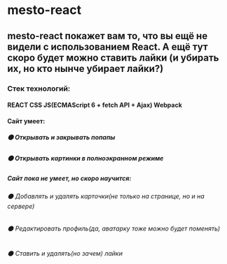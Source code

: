 # mesto-react

## mesto-react покажет вам то, что вы ещё не видели с использованием React. А ещё тут скоро будет можно ставить лайки (и убирать их, но кто нынче убирает лайки?)

### Стек технологий:
####  REACT   CSS    JS(ECMAScript 6 + fetch API + Ajax)    Webpack 

#### Cайт умеет:
  ##### :black_circle: Открывать и закрывать попапы
  ##### :black_circle: Открывать картинки в полноэкранном режиме


##### Сайт пока не умеет, но скоро научится:  
  ###### :black_circle: Добавлять и удалять карточки(не только на странице, но и на сервере)
  ###### :black_circle: Редактировать профиль(да, аватарку тоже можно будет поменять)
  ###### :black_circle: Ставить и удалять(но зачем) лайки
  <!-- ###### :red_circle: Все поля ввода провалидированы, так что ввести не то, что нужно, не получится -->



<!-- ###### для вертки сайта применены как flexbox, так и grid-layout, также добавлен интерактив на сайте, все кнопки кликабельны, на странице динамически можно добавлять, удалять и изменять элементы, попапы закрываются по нажатию на esc или по клику на оверлей(на крестик, соответственно, тоже), все поля ввода провалидированы через JS. Код был переработан с учетом ООП-парадигмы -->

<!-- 
### gh-pages: [mesto](https://borodinalexandr.github.io/mesto/) -->




